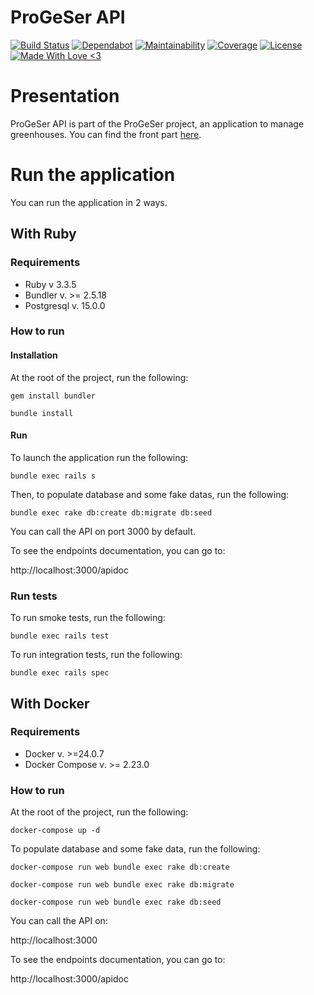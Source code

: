 # ProGeSer API

[![Build Status](https://travis-ci.org/Progeser/progeser-api.svg?branch=master)](https://travis-ci.org/Progeser/progeser-api)
[![Dependabot](https://api.dependabot.com/badges/status?host=github&repo=Progeser/progeser-api)](https://api.dependabot.com/badges/status?host=github&repo=Progeser/progeser-api)
[![Maintainability](https://api.codeclimate.com/v1/badges/34144c727e5098090c39/maintainability)](https://codeclimate.com/github/Progeser/progeser-api/maintainability)
[![Coverage](https://api.codeclimate.com/v1/badges/34144c727e5098090c39/test_coverage)](https://codeclimate.com/github/Progeser/progeser-api/test_coverage)
[![License](https://img.shields.io/badge/License-Apache%202.0-blue.svg)](https://opensource.org/licenses/Apache-2.0)
[![Made With Love <3](https://img.shields.io/badge/Made%20With-Love-ff69b4.svg)](https://github.com/Progeser)

# Presentation

ProGeSer API is part of the ProGeSer project, an application to manage greenhouses.
You can find the front part [here](https://github.com/Progeser/progeser-front-rework).

# Run the application

You can run the application in 2 ways.

## With Ruby

### Requirements
* Ruby v 3.3.5
* Bundler v. >= 2.5.18
* Postgresql v. 15.0.0

### How to run

#### Installation
At the root of the project, run the following: 

`gem install bundler`

`bundle install`

#### Run
To launch the application run the following: 

`bundle exec rails s`

Then, to populate database and some fake datas, run the following: 

`bundle exec rake db:create db:migrate db:seed`

You can call the API on port 3000 by default.

To see the endpoints documentation, you can go to: 

http://localhost:3000/apidoc

### Run tests

To run smoke tests, run the following: 

`bundle exec rails test`

To run integration tests, run the following: 

`bundle exec rails spec`

## With Docker

### Requirements

* Docker v. >=24.0.7
* Docker Compose v. >= 2.23.0

### How to run

At the root of the project, run the following: 

`docker-compose up -d`

To populate database and some fake data, run the following: 

`docker-compose run web bundle exec rake db:create`

`docker-compose run web bundle exec rake db:migrate`

`docker-compose run web bundle exec rake db:seed`

You can call the API on:

http://localhost:3000

To see the endpoints documentation, you can go to: 

http://localhost:3000/apidoc